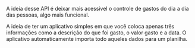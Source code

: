 A ideia desse API é deixar mais acessivel o controle de gastos do dia a dia das pessoas, algo mais funcional.

A ideia de ter um aplicativo simples em que você coloca apenas três informações como a descrição do que foi gasto,
o valor gasto e a data. O aplicativo automaticamente importa todo aqueles dados para um planilha. 

